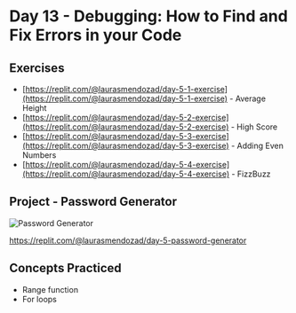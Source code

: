 # Day 13 - Debugging: How to Find and Fix Errors in your Code
## Exercises
- [https://replit.com/@laurasmendozad/day-5-1-exercise](https://replit.com/@laurasmendozad/day-5-1-exercise) - Average Height
- [https://replit.com/@laurasmendozad/day-5-2-exercise](https://replit.com/@laurasmendozad/day-5-2-exercise) - High Score
- [https://replit.com/@laurasmendozad/day-5-3-exercise](https://replit.com/@laurasmendozad/day-5-3-exercise) - Adding Even Numbers
- [https://replit.com/@laurasmendozad/day-5-4-exercise](https://replit.com/@laurasmendozad/day-5-4-exercise) - FizzBuzz

## Project - Password Generator
![Password Generator](https://github.com/laurasmendozad/100-Days-Of-Code-Python/assets/58611097/ecefa410-d7f2-4d1a-ac6f-f496df9b2300)

https://replit.com/@laurasmendozad/day-5-password-generator

## Concepts Practiced
- Range function
- For loops
